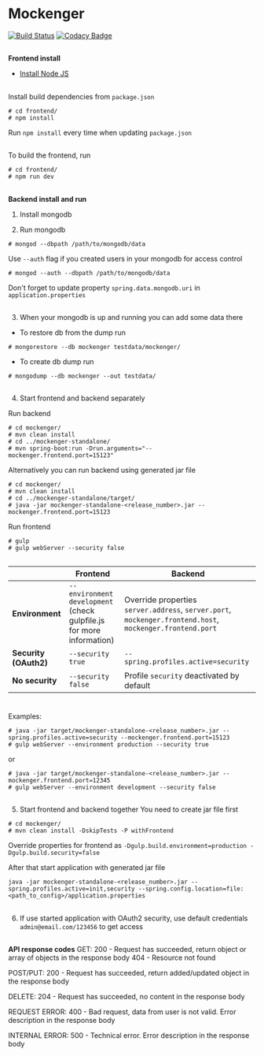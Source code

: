 # Mockenger #
[![Build Status](https://semaphoreci.com/api/v1/dryazanov/mockenger/branches/develop/badge.svg)](https://semaphoreci.com/dryazanov/mockenger)
[![Codacy Badge](https://api.codacy.com/project/badge/grade/4cfcf88539ba49be8ed773807b312405)](https://www.codacy.com/app/dryazanov/mockenger)
##
##
**Frontend install**

* [Install Node JS](https://nodejs.org)


##
Install build dependencies from `package.json`
```
# cd frontend/
# npm install
```
Run `npm install` every time when updating `package.json`


##
To build the frontend, run

```
# cd frontend/
# npm run dev
```

##
##
**Backend install and run**

1) Install mongodb

2) Run mongodb
```
# mongod --dbpath /path/to/mongodb/data
```

Use `--auth` flag if you created users in your mongodb for access control
```
# mongod --auth --dbpath /path/to/mongodb/data
```
Don't forget to update property `spring.data.mongodb.uri` in `application.properties`


##
3) When your mongodb is up and running you can add some data there

 - To restore db from the dump run

```
# mongorestore --db mockenger testdata/mockenger/
```

 - To create db dump run

```
# mongodump --db mockenger --out testdata/
```

##
4) Start frontend and backend separately

Run backend
```
# cd mockenger/
# mvn clean install
# cd ../mockenger-standalone/
# mvn spring-boot:run -Drun.arguments="--mockenger.frontend.port=15123"
```

Alternatively you can run backend using generated jar file
```
# cd mockenger/
# mvn clean install
# cd ../mockenger-standalone/target/
# java -jar mockenger-standalone-<release_number>.jar --mockenger.frontend.port=15123
```

Run frontend
```
# gulp
# gulp webServer --security false
```

##
|                       | Frontend                            | Backend                               |
|-----------------------|-------------------------------------|---------------------------------------|
| **Environment**       | `--environment development` (check gulpfile.js for more information) | Override properties `server.address`, `server.port`, `mockenger.frontend.host`, `mockenger.frontend.port` |
| **Security (OAuth2)** | `--security true` | `--spring.profiles.active=security` |
| **No security**       | `--security false` | Profile `security` deactivated by default |

#
Examples:
```
# java -jar target/mockenger-standalone-<release_number>.jar --spring.profiles.active=security --mockenger.frontend.port=15123
# gulp webServer --environment production --security true
```
or
```
# java -jar target/mockenger-standalone-<release_number>.jar --mockenger.frontend.port=12345
# gulp webServer --environment development --security false
```

##
5) Start frontend and backend together
You need to create jar file first
```
# cd mockenger/
# mvn clean install -DskipTests -P withFrontend
```

Override properties for frontend as `-Dgulp.build.environment=production -Dgulp.build.security=false`


After that start application with generated jar file
```
java -jar mockenger-standalone-<release_number>.jar --spring.profiles.active=init,security --spring.config.location=file:<path_to_config>/application.properties
```

##
6) If use started application with OAuth2 security, use default credentials `admin@email.com/123456` to get access

##
##
**API response codes**
GET: 200 - Request has succeeded, return object or array of objects in the response body 404 - Resource not found

POST/PUT: 200 - Request has succeeded, return added/updated object in the response body

DELETE: 204 - Request has succeeded, no content in the response body

REQUEST ERROR: 400 - Bad request, data from user is not valid. Error description in the response body

INTERNAL ERROR: 500 - Technical error. Error description in the response body
